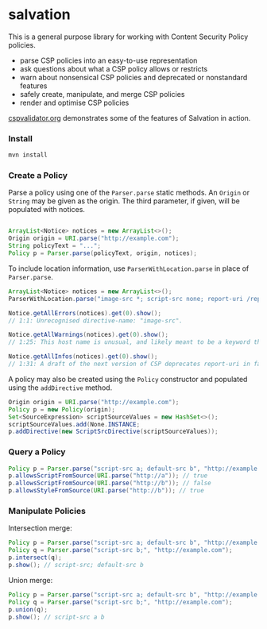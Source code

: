 salvation
==========

This is a general purpose library for working with Content Security Policy policies.

* parse CSP policies into an easy-to-use representation
* ask questions about what a CSP policy allows or restricts
* warn about nonsensical CSP policies and deprecated or nonstandard features
* safely create, manipulate, and merge CSP policies
* render and optimise CSP policies

[cspvalidator.org](https://cspvalidator.org) demonstrates some of the features of Salvation in action.

### Install

```sh
mvn install
```

### Create a Policy

Parse a policy using one of the `Parser.parse` static methods. An `Origin` or `String` may be given as the origin. The third parameter, if given, will be populated with notices.

```java

ArrayList<Notice> notices = new ArrayList<>();
Origin origin = URI.parse("http://example.com");
String policyText = "...";
Policy p = Parser.parse(policyText, origin, notices);
```

To include location information, use `ParserWithLocation.parse` in place of `Parser.parse`.

```java
ArrayList<Notice> notices = new ArrayList<>();
ParserWithLocation.parse("image-src *; script-src none; report-uri /report", "https://example.com", notices);

Notice.getAllErrors(notices).get(0).show(); 
// 1:1: Unrecognised directive-name: "image-src".

Notice.getAllWarnings(notices).get(0).show();
// 1:25: This host name is unusual, and likely meant to be a keyword that is missing the required quotes: 'none'.

Notice.getAllInfos(notices).get(0).show(); 
// 1:31: A draft of the next version of CSP deprecates report-uri in favour of a new report-to directive.
```

A policy may also be created using the `Policy` constructor and populated using the `addDirective` method.

```java
Origin origin = URI.parse("http://example.com");
Policy p = new Policy(origin);
Set<SourceExpression> scriptSourceValues = new HashSet<>();
scriptSourceValues.add(None.INSTANCE;
p.addDirective(new ScriptSrcDirective(scriptSourceValues));
```

### Query a Policy

```java
Policy p = Parser.parse("script-src a; default-src b", "http://example.com");
p.allowsScriptFromSource(URI.parse("http://a")); // true
p.allowsScriptFromSource(URI.parse("http://b")); // false
p.allowsStyleFromSource(URI.parse("http://b")); // true
```
### Manipulate Policies

Intersection merge:

```java
Policy p = Parser.parse("script-src a; default-src b", "http://example.com");
Policy q = Parser.parse("script-src b;", "http://example.com");
p.intersect(q);
p.show(); // script-src; default-src b
```

Union merge:

```java
Policy p = Parser.parse("script-src a; default-src b", "http://example.com");
Policy q = Parser.parse("script-src b;", "http://example.com");
p.union(q);
p.show(); // script-src a b
```
